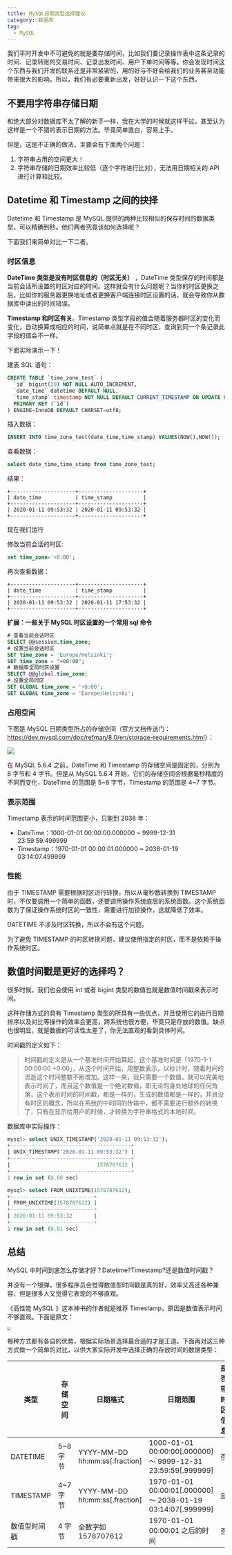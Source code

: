 ```yaml
---
title: MySQL日期类型选择建议
category: 数据库
tag:
  - MySQL
---
```


我们平时开发中不可避免的就是要存储时间，比如我们要记录操作表中这条记录的时间、记录转账的交易时间、记录出发时间、用户下单时间等等。你会发现时间这个东西与我们开发的联系还是非常紧密的，用的好与不好会给我们的业务甚至功能带来很大的影响。所以，我们有必要重新出发，好好认识一下这个东西。

## 不要用字符串存储日期

和绝大部分对数据库不太了解的新手一样，我在大学的时候就这样干过，甚至认为这样是一个不错的表示日期的方法。毕竟简单直白，容易上手。

但是，这是不正确的做法，主要会有下面两个问题：

1. 字符串占用的空间更大！
2. 字符串存储的日期效率比较低（逐个字符进行比对），无法用日期相关的 API 进行计算和比较。

## Datetime 和 Timestamp 之间的抉择

Datetime 和 Timestamp 是 MySQL 提供的两种比较相似的保存时间的数据类型，可以精确到秒。他们两者究竟该如何选择呢？

下面我们来简单对比一下二者。

### 时区信息

**DateTime 类型是没有时区信息的（时区无关）** ，DateTime 类型保存的时间都是当前会话所设置的时区对应的时间。这样就会有什么问题呢？当你的时区更换之后，比如你的服务器更换地址或者更换客户端连接时区设置的话，就会导致你从数据库中读出的时间错误。

**Timestamp 和时区有关**。Timestamp 类型字段的值会随着服务器时区的变化而变化，自动换算成相应的时间，说简单点就是在不同时区，查询到同一个条记录此字段的值会不一样。

下面实际演示一下！

建表 SQL 语句：

```sql
CREATE TABLE `time_zone_test` (
  `id` bigint(20) NOT NULL AUTO_INCREMENT,
  `date_time` datetime DEFAULT NULL,
  `time_stamp` timestamp NOT NULL DEFAULT CURRENT_TIMESTAMP ON UPDATE CURRENT_TIMESTAMP,
  PRIMARY KEY (`id`)
) ENGINE=InnoDB DEFAULT CHARSET=utf8;
```

插入数据：

```sql
INSERT INTO time_zone_test(date_time,time_stamp) VALUES(NOW(),NOW());
```

查看数据：

```sql
select date_time,time_stamp from time_zone_test;
```

结果：

```plain
+---------------------+---------------------+
| date_time           | time_stamp          |
+---------------------+---------------------+
| 2020-01-11 09:53:32 | 2020-01-11 09:53:32 |
+---------------------+---------------------+
```

现在我们运行

修改当前会话的时区:

```sql
set time_zone='+8:00';
```

再次查看数据：

```plain
+---------------------+---------------------+
| date_time           | time_stamp          |
+---------------------+---------------------+
| 2020-01-11 09:53:32 | 2020-01-11 17:53:32 |
+---------------------+---------------------+
```

**扩展：一些关于 MySQL 时区设置的一个常用 sql 命令**

```sql
# 查看当前会话时区
SELECT @@session.time_zone;
# 设置当前会话时区
SET time_zone = 'Europe/Helsinki';
SET time_zone = "+00:00";
# 数据库全局时区设置
SELECT @@global.time_zone;
# 设置全局时区
SET GLOBAL time_zone = '+8:00';
SET GLOBAL time_zone = 'Europe/Helsinki';
```

### 占用空间

下图是 MySQL 日期类型所占的存储空间（官方文档传送门：<https://dev.mysql.com/doc/refman/8.0/en/storage-requirements.html>）：

![](https://oss.javaguide.cn/github/javaguide/FhRGUVHFK0ujRPNA75f6CuOXQHTE.jpeg)

在 MySQL 5.6.4 之前，DateTime 和 Timestamp 的存储空间是固定的，分别为 8 字节和 4 字节。但是从 MySQL 5.6.4 开始，它们的存储空间会根据毫秒精度的不同而变化，DateTime 的范围是 5~8 字节，Timestamp 的范围是 4~7 字节。

### 表示范围

Timestamp 表示的时间范围更小，只能到 2038 年：

- DateTime：1000-01-01 00:00:00.000000 ~ 9999-12-31 23:59:59.499999
- Timestamp：1970-01-01 00:00:01.000000 ~ 2038-01-19 03:14:07.499999

### 性能

由于 TIMESTAMP 需要根据时区进行转换，所以从毫秒数转换到 TIMESTAMP 时，不仅要调用一个简单的函数，还要调用操作系统底层的系统函数。这个系统函数为了保证操作系统时区的一致性，需要进行加锁操作，这就降低了效率。

DATETIME 不涉及时区转换，所以不会有这个问题。

为了避免 TIMESTAMP 的时区转换问题，建议使用指定的时区，而不是依赖于操作系统时区。

## 数值时间戳是更好的选择吗？

很多时候，我们也会使用 int 或者 bigint 类型的数值也就是数值时间戳来表示时间。

这种存储方式的具有 Timestamp 类型的所具有一些优点，并且使用它的进行日期排序以及对比等操作的效率会更高，跨系统也很方便，毕竟只是存放的数值。缺点也很明显，就是数据的可读性太差了，你无法直观的看到具体时间。

时间戳的定义如下：

> 时间戳的定义是从一个基准时间开始算起，这个基准时间是「1970-1-1 00:00:00 +0:00」，从这个时间开始，用整数表示，以秒计时，随着时间的流逝这个时间整数不断增加。这样一来，我只需要一个数值，就可以完美地表示时间了，而且这个数值是一个绝对数值，即无论的身处地球的任何角落，这个表示时间的时间戳，都是一样的，生成的数值都是一样的，并且没有时区的概念，所以在系统的中时间的传输中，都不需要进行额外的转换了，只有在显示给用户的时候，才转换为字符串格式的本地时间。

数据库中实际操作：

```sql
mysql> select UNIX_TIMESTAMP('2020-01-11 09:53:32');
+---------------------------------------+
| UNIX_TIMESTAMP('2020-01-11 09:53:32') |
+---------------------------------------+
|                            1578707612 |
+---------------------------------------+
1 row in set (0.00 sec)

mysql> select FROM_UNIXTIME(1578707612);
+---------------------------+
| FROM_UNIXTIME(1578707612) |
+---------------------------+
| 2020-01-11 09:53:32       |
+---------------------------+
1 row in set (0.01 sec)
```

## 总结

MySQL 中时间到底怎么存储才好？Datetime?Timestamp?还是数值时间戳？

并没有一个银弹，很多程序员会觉得数值型时间戳是真的好，效率又高还各种兼容，但是很多人又觉得它表现的不够直观。

《高性能 MySQL 》这本神书的作者就是推荐 Timestamp，原因是数值表示时间不够直观。下面是原文：

<img src="https://oss.javaguide.cn/github/javaguide/%E9%AB%98%E6%80%A7%E8%83%BDmysql-%E4%B8%8D%E6%8E%A8%E8%8D%90%E7%94%A8%E6%95%B0%E5%80%BC%E6%97%B6%E9%97%B4%E6%88%B3.jpg" style="zoom:50%;" />

每种方式都有各自的优势，根据实际场景选择最合适的才是王道。下面再对这三种方式做一个简单的对比，以供大家实际开发中选择正确的存放时间的数据类型：

| 类型         | 存储空间 | 日期格式                       | 日期范围                                                     | 是否带时区信息 |
| ------------ | -------- | ------------------------------ | ------------------------------------------------------------ | -------------- |
| DATETIME     | 5~8 字节 | YYYY-MM-DD hh:mm:ss[.fraction] | 1000-01-01 00:00:00[.000000] ～ 9999-12-31 23:59:59[.999999] | 否             |
| TIMESTAMP    | 4~7 字节 | YYYY-MM-DD hh:mm:ss[.fraction] | 1970-01-01 00:00:01[.000000] ～ 2038-01-19 03:14:07[.999999] | 是             |
| 数值型时间戳 | 4 字节   | 全数字如 1578707612            | 1970-01-01 00:00:01 之后的时间                               | 否             |


